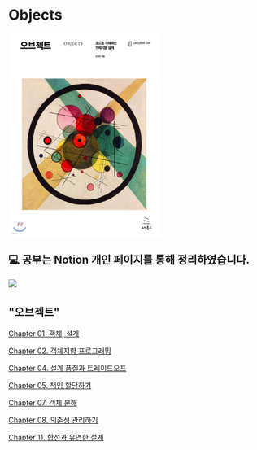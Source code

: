 # Objects

<div style="display: flex;">
    <img src="./img.jpeg" alt="Image 1" style="margin-right: 10px;" height="400" width="300">
</div>

## 💻 공부는 Notion 개인 페이지를 통해 정리하였습니다.

<a href="https://moondongmin.notion.site/OBJECTS-109357c44e5680839926e051c5a20223?pvs=4">
<img src="https://img.shields.io/badge/Notion-black?style=flat&logo=Notion&logoColor=white"
height="40px"/></a>
<br>

## "오브젝트"
[Chapter 01. 객체, 설계](https://moondongmin.notion.site/01-109357c44e5680e5891ded57604a8819?pvs=4)

[Chapter 02. 객체지향 프로그래밍](https://www.notion.so/moondongmin/02-111357c44e5680a2b05ff8c6a7760e5c?pvs=4)

[Chapter 04. 설계 품질과 트레이드오프](https://moondongmin.notion.site/Chapter-04-11b357c44e5680f5965be9efec7aa22f?pvs=4)

[Chapter 05. 책임 할당하기](https://moondongmin.notion.site/Chapter-05-11c357c44e5680738990dc3b6d04b381?pvs=4)

[Chapter 07. 객체 분해](https://www.notion.so/moondongmin/Chapter-07-125357c44e5680ceae02ece881f0fe61?pvs=4)

[Chapter 08. 의존성 관리하기](https://moondongmin.notion.site/Chapter-08-12b357c44e5680bfa3dee902b7d32cad?pvs=4)

[Chapter 11. 합성과 유연한 설계](https://moondongmin.notion.site/Chapter-11-13d357c44e5680ce85a9c5400305805a?pvs=4)
